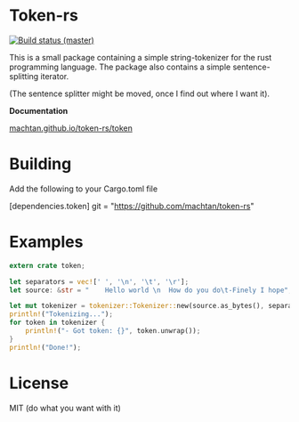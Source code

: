 # Token-rs
[![Build status (master)](https://travis-ci.org/Machtan/token-rs.svg?branch=master)](https://travis-ci.org/Machtan/token-rs)

This is a small package containing a simple string-tokenizer for the rust programming language. The package also contains a simple sentence-splitting iterator.

(The sentence splitter might be moved, once I find out where I want it).

**Documentation**

[machtan.github.io/token-rs/token](machtan.github.io/token-rs/token)

# Building
Add the following to your Cargo.toml file

[dependencies.token]
git = "https://github.com/machtan/token-rs"

# Examples

```rust
extern crate token;

let separators = vec![' ', '\n', '\t', '\r'];
let source: &str = "    Hello world \n  How do you do\t-Finely I hope";

let mut tokenizer = tokenizer::Tokenizer::new(source.as_bytes(), separators);
println!("Tokenizing...");
for token in tokenizer {
    println!("- Got token: {}", token.unwrap());
}
println!("Done!");
```

# License
MIT (do what you want with it)